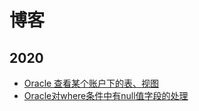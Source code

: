 # 博客

## 2020

- [Oracle 查看某个账户下的表、视图](https://hefengbao.github.io/blog/20200206-oracle-user-table-view)
- [Oracle对where条件中有null值字段的处理](https://hefengbao.github.io/blog/20200518-oracle-where-null)